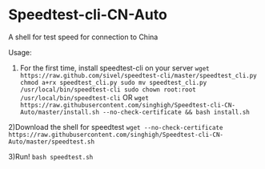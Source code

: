 # Speedtest-cli-CN-Auto
A shell for test speed for connection to China

Usage:
1) For the first time, install speedtest-cli on your server
``
wget https://raw.github.com/sivel/speedtest-cli/master/speedtest_cli.py
chmod a+rx speedtest_cli.py
sudo mv speedtest_cli.py /usr/local/bin/speedtest-cli
sudo chown root:root /usr/local/bin/speedtest-cli
``
OR
``
wget https://raw.githubusercontent.com/singhigh/Speedtest-cli-CN-Auto/master/install.sh --no-check-certificate && bash install.sh
``

2)Download the shell for speedtest
``
wget --no-check-certificate https://raw.githubusercontent.com/singhigh/Speedtest-cli-CN-Auto/master/speedtest.sh
``

3)Run!
``
bash speedtest.sh
``
